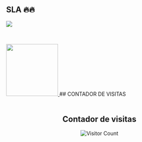 ## SLA 🔥🔥

![](https://media1.giphy.com/media/v1.Y2lkPTc5MGI3NjExeTU1aHdzaTNwazFibWd0cWU4OTQ5Y2ozcWtwcWpzc3V4YXJhbWY3aSZlcD12MV9pbnRlcm5hbF9naWZfYnlfaWQmY3Q9Zw/1R3MJ739pcu3BVsqpN/giphy.gif)

## 
<div><br>
    <a href="https://github.com/CauheM">
        <img height="140em"
            src="https://github-readme-stats.vercel.app/api/top-langs/?username=CauheM&layout=compact&langs_count=16&theme=blueberry"
             />
     </a> 
## CONTADOR DE VISITAS 
</div>
 
<div align="center"><br>
  <h2>Contador de visitas</h2> 
  
  ![Visitor Count](https://profile-counter.glitch.me/CauheM/count.svg)
 </div>

<div align="center"><br>
 
<br></div>
